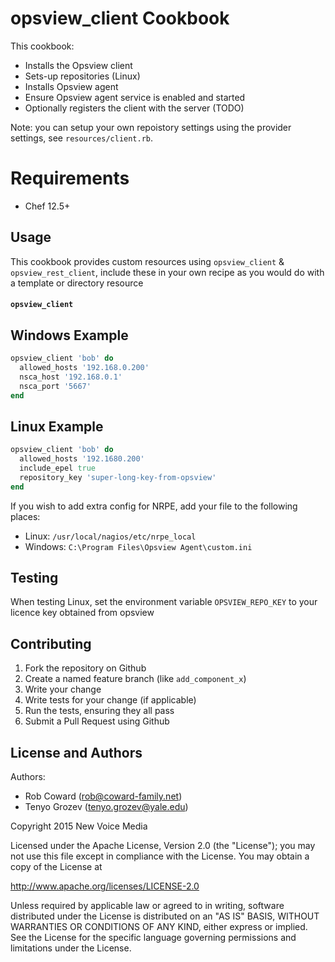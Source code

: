opsview_client Cookbook
=======================
This cookbook:
- Installs the Opsview client
- Sets-up repositories (Linux)
- Installs Opsview agent 
- Ensure Opsview agent service is enabled and started
- Optionally registers the client with the server (TODO)

Note: you can setup your own repoistory settings using the provider settings, see `resources/client.rb`. 

# Requirements
- Chef 12.5+

## Usage
This cookbook provides custom resources using `opsview_client` & `opsview_rest_client`, include these in your own recipe as you would do with a template or directory resource

#### `opsview_client`

## Windows Example
```ruby
opsview_client 'bob' do
  allowed_hosts '192.168.0.200'
  nsca_host '192.168.0.1'
  nsca_port '5667'
end
```

## Linux Example
```ruby
opsview_client 'bob' do
  allowed_hosts '192.1680.200'
  include_epel true
  repository_key 'super-long-key-from-opsview'
end
```

If you wish to add extra config for NRPE, add your file to the following places: 
- Linux: `/usr/local/nagios/etc/nrpe_local`
- Windows: `C:\Program Files\Opsview Agent\custom.ini`

## Testing
When testing Linux, set the environment variable `OPSVIEW_REPO_KEY` to your licence key obtained from opsview 

## Contributing
1. Fork the repository on Github
2. Create a named feature branch (like `add_component_x`)
3. Write your change
4. Write tests for your change (if applicable)
5. Run the tests, ensuring they all pass
6. Submit a Pull Request using Github

## License and Authors
Authors:
  * Rob Coward (rob@coward-family.net)
  * Tenyo Grozev (tenyo.grozev@yale.edu)

Copyright 2015 New Voice Media

Licensed under the Apache License, Version 2.0 (the "License"); you may not use this file except in compliance with the License. You may obtain a copy of the License at

http://www.apache.org/licenses/LICENSE-2.0

Unless required by applicable law or agreed to in writing, software distributed under the License is distributed on an "AS IS" BASIS, WITHOUT WARRANTIES OR CONDITIONS OF ANY KIND, either express or implied. See the License for the specific language governing permissions and limitations under the License.
